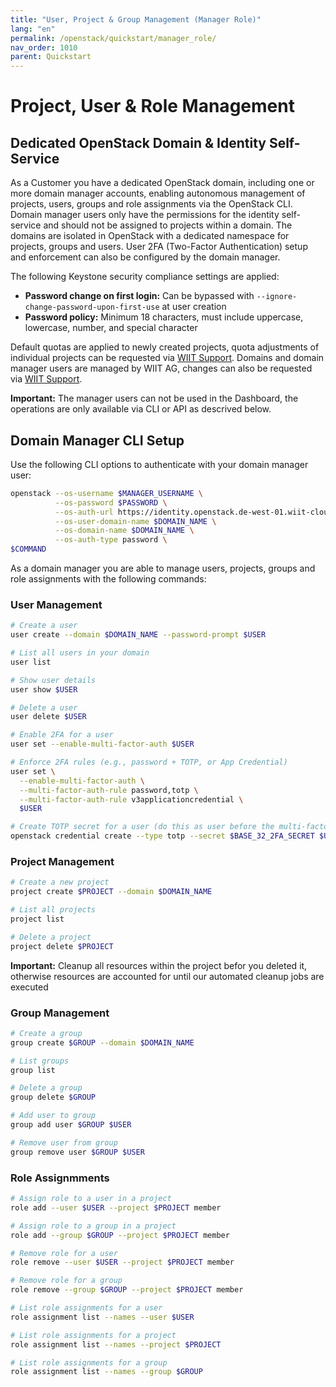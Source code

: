 ```yaml
---
title: "User, Project & Group Management (Manager Role)"
lang: "en"
permalink: /openstack/quickstart/manager_role/
nav_order: 1010
parent: Quickstart
---
```


# Project, User & Role Management

## Dedicated OpenStack Domain & Identity Self-Service

As a Customer you have a dedicated OpenStack domain, including one or more domain manager accounts, enabling autonomous management of projects, users, groups and role assignments via the OpenStack CLI.
Domain manager users only have the permissions for the identity self-service and should not be assigned to projects within a domain.
The domains are isolated in OpenStack with a dedicated namespace for projects, groups and users.
User 2FA (Two-Factor Authentication) setup and enforcement can also be configured by the domain manager.

The following Keystone security compliance settings are applied:
  - **Password change on first login:** Can be bypassed with `--ignore-change-password-upon-first-use` at user creation
  - **Password policy:** Minimum 18 characters, must include uppercase, lowercase, number, and special character

Default quotas are applied to newly created projects, quota adjustments of individual projects can be requested via [WIIT Support](mailto:helpdesk.de@wiit.one).
Domains and domain manager users are managed by WIIT AG, changes can also be requested via [WIIT Support](mailto:helpdesk.de@wiit.one).

**Important:** The manager users can not be used in the Dashboard, the operations are only available via CLI or API as descrived below.

## Domain Manager CLI Setup

Use the following CLI options to authenticate with your domain manager user:
```bash
openstack --os-username $MANAGER_USERNAME \
          --os-password $PASSWORD \
          --os-auth-url https://identity.openstack.de-west-01.wiit-cloud.io/v3 \
          --os-user-domain-name $DOMAIN_NAME \
          --os-domain-name $DOMAIN_NAME \
          --os-auth-type password \
$COMMAND
```

As a domain manager you are able to manage users, projects, groups and role assignments with the following commands: 

### User Management

```bash
# Create a user
user create --domain $DOMAIN_NAME --password-prompt $USER

# List all users in your domain
user list

# Show user details
user show $USER

# Delete a user
user delete $USER

# Enable 2FA for a user
user set --enable-multi-factor-auth $USER

# Enforce 2FA rules (e.g., password + TOTP, or App Credential)
user set \
  --enable-multi-factor-auth \
  --multi-factor-auth-rule password,totp \
  --multi-factor-auth-rule v3applicationcredential \
  $USER

# Create TOTP secret for a user (do this as user before the multi-factor-auth-rule is applied from the manager)
openstack credential create --type totp --secret $BASE_32_2FA_SECRET $USER_ID
```

### Project Management
```bash
# Create a new project
project create $PROJECT --domain $DOMAIN_NAME

# List all projects
project list

# Delete a project
project delete $PROJECT
```
**Important:** Cleanup all resources within the project befor you deleted it, otherwise resources are accounted for until our automated cleanup jobs are executed

### Group Management
```bash
# Create a group
group create $GROUP --domain $DOMAIN_NAME

# List groups
group list

# Delete a group
group delete $GROUP

# Add user to group
group add user $GROUP $USER

# Remove user from group
group remove user $GROUP $USER
```

### Role Assignmments
```bash
# Assign role to a user in a project
role add --user $USER --project $PROJECT member

# Assign role to a group in a project
role add --group $GROUP --project $PROJECT member

# Remove role for a user
role remove --user $USER --project $PROJECT member

# Remove role for a group
role remove --group $GROUP --project $PROJECT member

# List role assignments for a user
role assignment list --names --user $USER

# List role assignments for a project
role assignment list --names --project $PROJECT

# List role assignments for a group
role assignment list --names --group $GROUP
```
